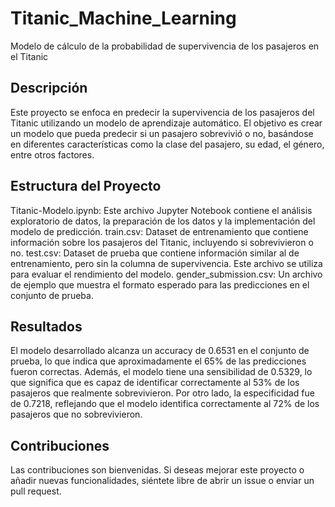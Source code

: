 # Titanic_Machine_Learning
Modelo de cálculo de la probabilidad de supervivencia de los pasajeros en el Titanic

## Descripción
Este proyecto se enfoca en predecir la supervivencia de los pasajeros del Titanic utilizando un modelo de aprendizaje automático. El objetivo es crear un modelo que pueda predecir si un pasajero sobrevivió o no, basándose en diferentes características como la clase del pasajero, su edad, el género, entre otros factores.

## Estructura del Proyecto
Titanic-Modelo.ipynb: Este archivo Jupyter Notebook contiene el análisis exploratorio de datos, la preparación de los datos y la implementación del modelo de predicción.
train.csv: Dataset de entrenamiento que contiene información sobre los pasajeros del Titanic, incluyendo si sobrevivieron o no.
test.csv: Dataset de prueba que contiene información similar al de entrenamiento, pero sin la columna de supervivencia. Este archivo se utiliza para evaluar el rendimiento del modelo.
gender_submission.csv: Un archivo de ejemplo que muestra el formato esperado para las predicciones en el conjunto de prueba.

## Resultados
El modelo desarrollado alcanza un accuracy de 0.6531 en el conjunto de prueba, lo que indica que aproximadamente el 65% de las predicciones fueron correctas. Además, el modelo tiene una sensibilidad de 0.5329, lo que significa que es capaz de identificar correctamente al 53% de los pasajeros que realmente sobrevivieron. Por otro lado, la especificidad fue de 0.7218, reflejando que el modelo identifica correctamente al 72% de los pasajeros que no sobrevivieron. 

## Contribuciones
Las contribuciones son bienvenidas. Si deseas mejorar este proyecto o añadir nuevas funcionalidades, siéntete libre de abrir un issue o enviar un pull request.
